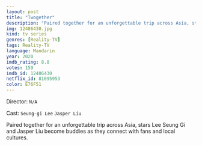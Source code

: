 ```yaml
---
layout: post
title: "Twogether"
description: "Paired together for an unforgettable trip across Asia, stars Lee Seung Gi and Jasper Liu become buddies as they connect with fans and local cultures..."
img: 12486430.jpg
kind: tv series
genres: [Reality-TV]
tags: Reality-TV 
language: Mandarin
year: 2020
imdb_rating: 8.8
votes: 159
imdb_id: 12486430
netflix_id: 81095953
color: E76F51
---
```

Director: `N/A`  

Cast: `Seung-gi Lee` `Jasper Liu` 

Paired together for an unforgettable trip across Asia, stars Lee Seung Gi and Jasper Liu become buddies as they connect with fans and local cultures.